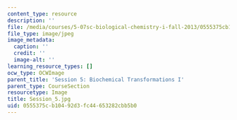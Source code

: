 ```yaml
---
content_type: resource
description: ''
file: /media/courses/5-07sc-biological-chemistry-i-fall-2013/0555375cb10492d3fc44653282cbb5b0_Session_5.jpg
file_type: image/jpeg
image_metadata:
  caption: ''
  credit: ''
  image-alt: ''
learning_resource_types: []
ocw_type: OCWImage
parent_title: 'Session 5: Biochemical Transformations I'
parent_type: CourseSection
resourcetype: Image
title: Session_5.jpg
uid: 0555375c-b104-92d3-fc44-653282cbb5b0
---
```

